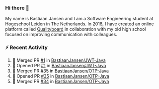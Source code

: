 ### Hi there 👋

My name is Bastiaan Jansen and I am a Software Engineering student at Hogeschool Leiden in The Netherlands. In 2018, I have created an online platform called [Qualityboard](https://www.qualityboard.nl/) in collaboration with my old high school focused on improving communication with colleagues. 

### ⚡ Recent Activity
<!--START_SECTION:activity-->
1. 🎉 Merged PR [#1](https://github.com/BastiaanJansen/JWT-Java/pull/1) in [BastiaanJansen/JWT-Java](https://github.com/BastiaanJansen/JWT-Java)
2. 💪 Opened PR [#1](https://github.com/BastiaanJansen/JWT-Java/pull/1) in [BastiaanJansen/JWT-Java](https://github.com/BastiaanJansen/JWT-Java)
3. 🎉 Merged PR [#35](https://github.com/BastiaanJansen/OTP-Java/pull/35) in [BastiaanJansen/OTP-Java](https://github.com/BastiaanJansen/OTP-Java)
4. 💪 Opened PR [#35](https://github.com/BastiaanJansen/OTP-Java/pull/35) in [BastiaanJansen/OTP-Java](https://github.com/BastiaanJansen/OTP-Java)
5. 🎉 Merged PR [#34](https://github.com/BastiaanJansen/OTP-Java/pull/34) in [BastiaanJansen/OTP-Java](https://github.com/BastiaanJansen/OTP-Java)
<!--END_SECTION:activity-->

<!--
**BastiaanJansen/BastiaanJansen** is a ✨ _special_ ✨ repository because its `README.md` (this file) appears on your GitHub profile.

Here are some ideas to get you started:

- 🔭 I’m currently working on ...
- 🌱 I’m currently learning ...
- 👯 I’m looking to collaborate on ...
- 🤔 I’m looking for help with ...
- 💬 Ask me about ...
- 📫 How to reach me: ...
- 😄 Pronouns: ...
- ⚡ Fun fact: ...
-->
